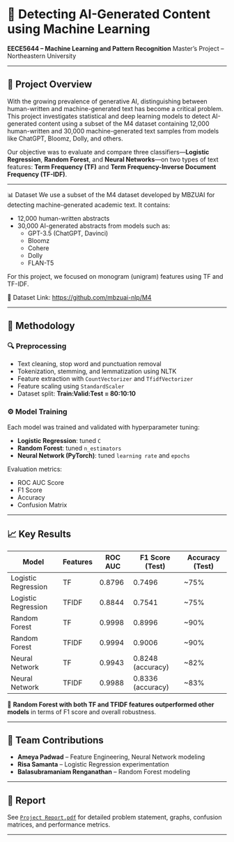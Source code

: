 # 🤖 Detecting AI-Generated Content using Machine Learning

**EECE5644 – Machine Learning and Pattern Recognition**
Master’s Project – Northeastern University

---

## 📘 Project Overview

With the growing prevalence of generative AI, distinguishing between human-written and machine-generated text has become a critical problem. This project investigates statistical and deep learning models to detect AI-generated content using a subset of the M4 dataset containing 12,000 human-written and 30,000 machine-generated text samples from models like ChatGPT, Bloomz, Dolly, and others.

Our objective was to evaluate and compare three classifiers—**Logistic Regression**, **Random Forest**, and **Neural Networks**—on two types of text features: **Term Frequency (TF)** and **Term Frequency-Inverse Document Frequency (TF-IDF)**.

---

📊 Dataset
We use a subset of the M4 dataset developed by MBZUAI for detecting machine-generated academic text. It contains:

- 12,000 human-written abstracts
- 30,000 AI-generated abstracts from models such as:
  - GPT-3.5 (ChatGPT, Davinci)
  - Bloomz
  - Cohere
  - Dolly
  - FLAN-T5

For this project, we focused on monogram (unigram) features using TF and TF-IDF.

🔗 Dataset Link: https://github.com/mbzuai-nlp/M4

---

## 🧪 Methodology

### 🔍 Preprocessing

- Text cleaning, stop word and punctuation removal
- Tokenization, stemming, and lemmatization using NLTK
- Feature extraction with `CountVectorizer` and `TfidfVectorizer`
- Feature scaling using `StandardScaler`
- Dataset split: **Train\:Valid\:Test = 80:10:10**

### ⚙️ Model Training

Each model was trained and validated with hyperparameter tuning:

- **Logistic Regression**: tuned `C`
- **Random Forest**: tuned `n_estimators`
- **Neural Network (PyTorch)**: tuned `learning rate` and `epochs`

Evaluation metrics:

- ROC AUC Score
- F1 Score
- Accuracy
- Confusion Matrix

---

## 📈 Key Results

| Model               | Features | ROC AUC | F1 Score (Test)   | Accuracy (Test) |
| ------------------- | -------- | ------- | ----------------- | --------------- |
| Logistic Regression | TF       | 0.8796  | 0.7496            | \~75%           |
| Logistic Regression | TFIDF    | 0.8844  | 0.7541            | \~75%           |
| Random Forest       | TF       | 0.9998  | 0.8996            | \~90%           |
| Random Forest       | TFIDF    | 0.9994  | 0.9006            | \~90%           |
| Neural Network      | TF       | 0.9943  | 0.8248 (accuracy) | \~82%           |
| Neural Network      | TFIDF    | 0.9988  | 0.8336 (accuracy) | \~83%           |

🎯 **Random Forest with both TF and TFIDF features outperformed other models** in terms of F1 score and overall robustness.

---

## 🧠 Team Contributions

- **Ameya Padwad** – Feature Engineering, Neural Network modeling
- **Risa Samanta** – Logistic Regression experimentation
- **Balasubramaniam Renganathan** – Random Forest modeling

---

## 📄 Report

See [`Project Report.pdf`](./Project%20Report.pdf) for detailed problem statement, graphs, confusion matrices, and performance metrics.

---
